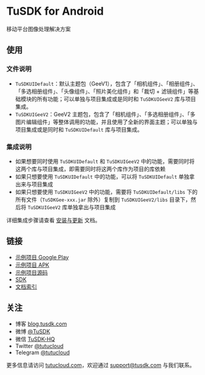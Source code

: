 # TuSDK for Android

移动平台图像处理解决方案

## 使用

### 文件说明

* `TuSDKUIDefault`：默认主题包（GeeV1），包含了「相机组件」、「相册组件」、「多选相册组件」、「头像组件」、「照片美化组件」和「裁切 + 滤镜组件」等基础模块的所有功能；可以单独与项目集成或是同时和 `TuSDKUIGeeV2` 库与项目集成。
* `TuSDKUIGeeV2`：GeeV2 主题包，包含了「相机组件」、「多选相册组件」、「多图片编辑组件」等整体调用的功能，并且使用了全新的界面主题；可以单独与项目集成或是同时和 `TuSDKUIDefault` 库与项目集成。

### 集成说明

* 如果想要同时使用 `TuSDKUIDefault` 和 `TuSDKUIGeeV2` 中的功能，需要同时将这两个库与项目集成，即需要同时将这两个库作为项目的库依赖
* 如果只想要使用 `TuSDKUIDefault` 中的功能，可以将 `TuSDKUIDefault` 单独拿出来与项目集成
* 如果只想要使用 `TuSDKUIGeeV2` 中的功能，需要将 `TuSDKUIDefault/libs` 下的所有文件（`TuSDKGee-xxx.jar` 除外）复制到 `TuSDKUIGeeV2/libs` 目录下，然后将 `TuSDKUIGeeV2` 库单独拿出与项目集成

详细集成步骤请查看 [安装与更新](https://tutucloud.com/docs/android/install-and-update) 文档。

## 链接

* [示例项目 Google Play](https://play.google.com/store/apps/details?id=org.lasque.tusdkdemo)
* [示例项目 APK](http://tusdk.com/android)
* [示例项目源码](https://github.com/TuSDK/TuSDK-for-Android-demo)
* [SDK](https://github.com/TuSDK/TuSDK-for-Android)
* [文档索引](https://tutucloud.com/doc)

## 关注

* 博客 [blog.tusdk.com](https://blog.tusdk.com/)
* 微博 [@TuSDK](https://weibo.com/tusdk)
* 微信 [TuSDK-HQ](https://tutucloud.com/img/tusdk-wechat-qrcode.png)
* Twitter [@tutucloud](https://twitter.com/tutucloud)
* Telegram [@tutucloud](https://telegram.me/tutucloud)

更多信息请访问 [tutucloud.com](https://tutucloud.com/)，欢迎通过 [support@tusdk.com](mailto:support@tusdk.com) 与我们联系。
